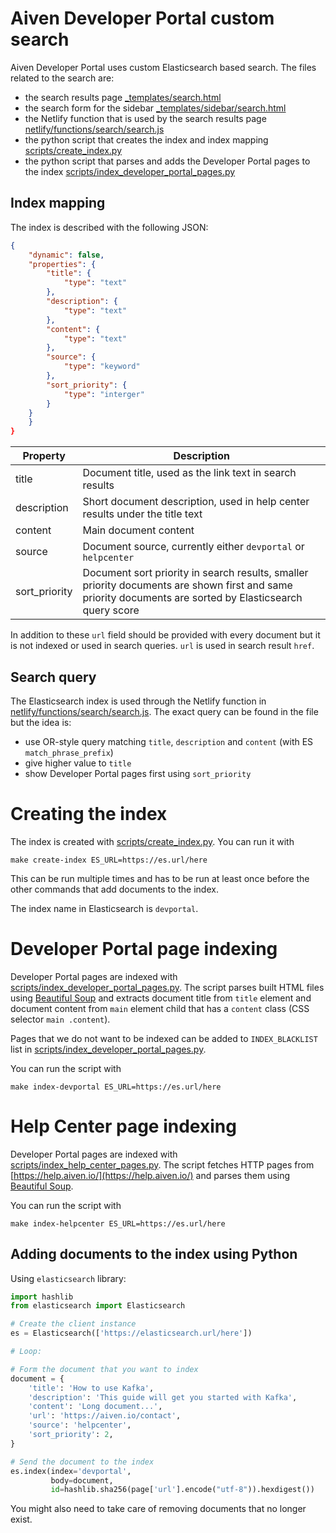# Aiven Developer Portal custom search

Aiven Developer Portal uses custom Elasticsearch based search. The files related to the search are:

* the search results page [_templates/search.html](_templates/search.html)
* the search form for the sidebar [_templates/sidebar/search.html](_templates/sidebar/search.html)
* the Netlify function that is used by the search results page [netlify/functions/search/search.js](netlify/functions/search/search.js)
* the python script that creates the index and index mapping [scripts/create_index.py](scripts/create_index.py)
* the python script that parses and adds the Developer Portal pages to the index [scripts/index_developer_portal_pages.py](scripts/index_developer_portal_pages.py)

## Index mapping

The index is described with the following JSON:

```json
{
    "dynamic": false,
    "properties": {
        "title": {
            "type": "text"
        },
        "description": {
            "type": "text"
        },
        "content": {
            "type": "text"
        },
        "source": {
            "type": "keyword"
        },
        "sort_priority": {
            "type": "interger"
        }
    }
    }
}
```

Property|Description
---|---
title|Document title, used as the link text in search results
description|Short document description, used in help center results under the title text
content|Main document content
source|Document source, currently either `devportal` or `helpcenter`
sort_priority|Document sort priority in search results, smaller priority documents are shown first and same priority documents are sorted by Elasticsearch query score

In addition to these `url` field should be provided with every document but it is not indexed or used in search queries. `url` is used in search result `href`.

## Search query

The Elasticsearch index is used through the Netlify function in [netlify/functions/search/search.js](netlify/functions/search/search.js). The exact query can be found in the file but the idea is:

* use OR-style query matching `title`, `description` and `content` (with ES `match_phrase_prefix`)
* give higher value to `title`
* show Developer Portal pages first using `sort_priority`

# Creating the index

The index is created with [scripts/create_index.py](scripts/create_index.py). You can run it with

```
make create-index ES_URL=https://es.url/here
```

This can be run multiple times and has to be run at least once before the other commands that add documents to the index.

The index name in Elasticsearch is `devportal`.
# Developer Portal page indexing

Developer Portal pages are indexed with [scripts/index_developer_portal_pages.py](scripts/index_developer_portal_pages.py).
The script parses built HTML files using [Beautiful Soup](https://www.crummy.com/software/BeautifulSoup/bs4/doc/)
and extracts document title from `title` element and document content from `main` element child that has a `content` class (CSS selector `main .content`).

Pages that we do not want to be indexed can be added to `INDEX_BLACKLIST` list in [scripts/index_developer_portal_pages.py](scripts/index_developer_portal_pages.py).

You can run the script with

```
make index-devportal ES_URL=https://es.url/here
```

# Help Center page indexing

Developer Portal pages are indexed with [scripts/index_help_center_pages.py](scripts/index_help_center_pages.py).
The script fetches HTTP pages from [https://help.aiven.io/](https://help.aiven.io/) and parses them using [Beautiful Soup](https://www.crummy.com/software/BeautifulSoup/bs4/doc/).

You can run the script with

```
make index-helpcenter ES_URL=https://es.url/here
```

## Adding documents to the index using Python

Using `elasticsearch` library:

```python
import hashlib
from elasticsearch import Elasticsearch

# Create the client instance
es = Elasticsearch(['https://elasticsearch.url/here'])

# Loop:

# Form the document that you want to index
document = {
    'title': 'How to use Kafka',
    'description': 'This guide will get you started with Kafka',
    'content': 'Long document...',
    'url': 'https://aiven.io/contact',
    'source': 'helpcenter',
    'sort_priority': 2,
}

# Send the document to the index
es.index(index='devportal',
         body=document,
         id=hashlib.sha256(page['url'].encode("utf-8")).hexdigest())
```

You might also need to take care of removing documents that no longer exist.